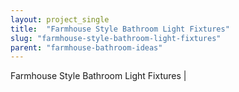 ```yaml
---
layout: project_single
title:  "Farmhouse Style Bathroom Light Fixtures"
slug: "farmhouse-style-bathroom-light-fixtures"
parent: "farmhouse-bathroom-ideas"
---
```

Farmhouse Style Bathroom Light Fixtures |